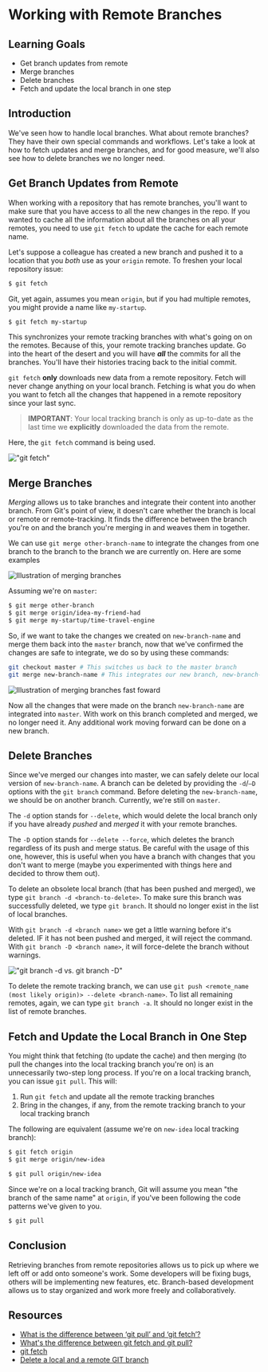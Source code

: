 # Working with Remote Branches

## Learning Goals

- Get branch updates from remote
- Merge branches
- Delete branches
- Fetch and update the local branch in one step

## Introduction

We've seen how to handle local branches. What about remote branches? They have
their own special commands and workflows. Let's take a look at how to fetch
updates and merge branches, and for good measure, we'll also see how to delete
branches we no longer need.

## Get Branch Updates from Remote

When working with a repository that has remote branches, you'll want to make
sure that you have access to all the new changes in the repo. If you wanted to
cache all the information about all the branches on all your remotes, you need
to use `git fetch` to update the cache for each remote name.

Let's suppose a colleague has created a new branch and pushed it to a location
that you _both_ use as your `origin` remote. To freshen your local repository
issue:

```bash
$ git fetch
```

Git, yet again, assumes you mean `origin`, but if you had multiple remotes, you
might provide a name like `my-startup`.

```bash
$ git fetch my-startup
```

This synchronizes your remote tracking branches with what's going on on the
remotes. Because of this, your remote tracking branches update. Go into the
heart of the desert and you will have ***all*** the commits for all the
branches. You'll have their histories tracing back to the initial commit.

`git fetch` **only** downloads new data from a remote repository. Fetch will
never change anything on your local branch. Fetching is what you do when you
want to fetch all the changes that happened in a remote repository since your
last sync.

> **IMPORTANT**: Your local tracking branch is only as up-to-date as the last
> time we **explicitly** downloaded the data from the remote.

Here, the `git fetch` command is being used.

!["git fetch"](https://curriculum-content.s3.amazonaws.com/prework/git-workflow/git%20fetch.gif)

## Merge Branches

_Merging_ allows us to take branches and integrate their content into another
branch. From Git's point of view, it doesn't care whether the branch is local
or remote or remote-tracking. It finds the difference between the branch you're
on and the branch you're merging in and weaves them in together.

We can use `git merge other-branch-name` to integrate the changes from one
branch to the branch to the branch we are currently on. Here are some examples

![Illustration of merging branches](https://curriculum-content.s3.amazonaws.com/git-workflow/Image_5_Merging%20Branches.png)

Assuming we're on `master`:

```bash
$ git merge other-branch
$ git merge origin/idea-my-friend-had
$ git merge my-startup/time-travel-engine
```

So, if we want to take the changes we created on `new-branch-name` and merge
them back into the `master` branch, now that we've confirmed the changes are
safe to integrate, we do so by using these commands:

```bash
git checkout master # This switches us back to the master branch
git merge new-branch-name # This integrates our new branch, new-branch-name, and its changes into master
```

![Illustration of merging branches fast foward](https://curriculum-content.s3.amazonaws.com/git-workflow/Image_5B_FFMerge.png)

Now all the changes that were made on the branch `new-branch-name` are
integrated into `master`. With work on this branch completed and merged, we no
longer need it. Any additional work moving forward can be done on a new branch.

## Delete Branches

Since we've merged our changes into master, we can safely delete our local version
of `new-branch-name`. A branch can be deleted by providing the `-d`/`–D` options
with the `git branch` command. Before deleting the `new-branch-name`, we should
be on another branch. Currently, we're still on `master`.

The `-d` option stands for `--delete`, which would delete the local branch only
if you have already _pushed_ and _merged_ it with your remote branches.

The `-D` option stands for `--delete --force`, which deletes the branch
regardless of its push and merge status. Be careful with the usage of this one,
however, this is useful when you have a branch with changes that you don't want
to merge (maybe you experimented with things here and decided to throw them
out).

To delete an obsolete local branch (that has been pushed and merged), we type
`git branch -d <branch-to-delete>`. To make sure this branch was successfully
deleted, we type `git branch`. It should no longer exist in the list of local
branches.

With `git branch -d <branch name>` we get a little warning before it's deleted.
IF it has not been pushed and merged, it will reject the command. With
`git branch -D <branch name>`, it will force-delete the branch without warnings.

!["git branch -d vs. git branch -D"](https://curriculum-content.s3.amazonaws.com/prework/git-workflow/git%20branch%20delete.gif)

To delete the remote tracking branch, we can use `git push <remote_name (most
likely origin)> --delete <branch-name>`. To list all remaining remotes, again,
we can type `git branch -a`. It should no longer exist in the list of remote
branches.

## Fetch and Update the Local Branch in One Step

You might think that fetching (to update the cache) and then merging (to pull
the changes into the local tracking branch you're on) is an unnecessarily two-step long process.
If you're on a local tracking branch, you can issue `git pull`. This will:

1. Run `git fetch` and update all the remote tracking branches
2. Bring in the changes, if any, from the remote tracking branch to your local
   tracking branch

The following are equivalent (assume we're on `new-idea` local tracking branch):

```bash
$ git fetch origin
$ git merge origin/new-idea
```

```bash
$ git pull origin/new-idea
```

Since we're on a local tracking branch, Git will assume you mean "the branch of
the same name" at `origin`, if you've been following the code patterns we've
given to you.

```bash
$ git pull
```

## Conclusion

Retrieving branches from remote repositories allows us to pick up where we left
off or add onto someone's work. Some developers will be fixing bugs, others
will be implementing new features, etc. Branch-based development allows us to
stay organized and work more freely and collaboratively.

## Resources

* [What is the difference between ‘git pull’ and ‘git fetch’?](https://www.javacodegeeks.com/2018/09/git-pull-git-fetch.html)
* [What's the difference between git fetch and git pull?](https://www.git-tower.com/learn/git/faq/difference-between-git-fetch-git-pull)
* [git fetch](https://www.atlassian.com/git/tutorials/syncing/git-fetch)
* [Delete a local and a remote GIT branch](https://koukia.ca/delete-a-local-and-a-remote-git-branch-61df0b10d323)
